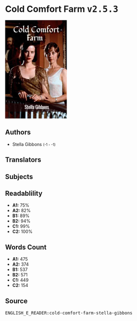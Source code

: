 # Cold Comfort Farm <kbd>v2.5.3</kbd>

![](./cover.medium.jpg "")

## Authors


 - Stella Gibbons <small>(-1 - -1)</small>

## Translators



## Subjects



## Readablility


 - **A1:** 75%
 - **A2:** 82%
 - **B1:** 89%
 - **B2:** 94%
 - **C1:** 99%
 - **C2:** 100%

## Words Count


 - **A1:** 475
 - **A2:** 374
 - **B1:** 537
 - **B2:** 571
 - **C1:** 449
 - **C2:** 154

## Source


<kbd>ENGLISH_E_READER:cold-comfort-farm-stella-gibbons</kbd>
